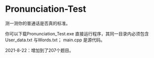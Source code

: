 # Pronunciation-Test
测一测你的普通话是否真的标准。

你可以下载Pronunciation_Test.exe 直接运行程序，其同一目录内必须包含User_data.txt 与Words.txt；
main.cpp 是源代码。

2021-8-22：增加到了207个题目。
